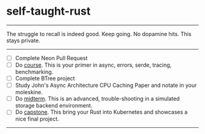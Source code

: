 # self-taught-rust

---

The struggle to recall is indeed good. Keep going. No dopamine hits. This stays private. 

---

- [ ] Complete Neon Pull Request
- [ ] Do [course](./school/1_course.md). This is your primer in async, errors, serde, tracing, benchmarking.
- [ ] Complete BTree project
- [ ] Study John's Async Architecture CPU Caching Paper and notate in your moleskine.
- [ ] Do [midterm](./school/2_midterm.md). This is an advanced, trouble-shooting in a simulated storage backend environment.
- [ ] Do [capstone](./school/3_capstone.md). This bring your Rust into Kubernetes and showcases a nice final project.

---



